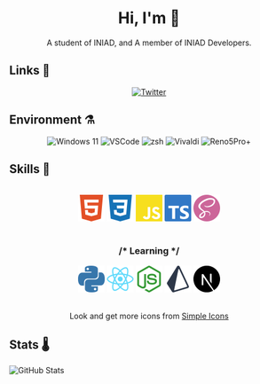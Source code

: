 <div align="center">
    <h1>Hi, I'm 🧶</h1>
    <p>A student of INIAD, and A member of INIAD Developers.</p>
</div>

## Links 🤝

<div align="center">
    <a target="_blank" href="https://twitter.com/mst_mkt">
        <img alt="Twitter" src="https://img.shields.io/static/v1?style=for-the-badge&logo=twitter&label=Twitter&message=@mst_mkt&color=blue"/>
    </a>
</div>

## Environment ⚗️

<div align="center">
    <img alt="Windows 11" src="https://img.shields.io/static/v1?label=OS&message=Windows 11&color=blue"/>
    <img alt="VSCode" src="https://img.shields.io/static/v1?label=Editor&message=VSCode&color=skyblue"/>
    <img alt="zsh" src="https://img.shields.io/static/v1?label=Shell&message=zsh&color=black"/>
    <img alt="Vivaldi" src="https://img.shields.io/static/v1?label=Browser&message=Vivaldi&color=red"/>
    <img alt="Reno5Pro+" src="https://img.shields.io/static/v1?label=Phone&message=Reno5Pro＋&color=magenta"/>
</div>

## Skills 🍹

<div align="center">
    <br>
    <img width="48px" alt="HTML5" src="./assets/html5.svg"/>
    <img width="48px" alt="CSS3" src="./assets/css3.svg"/>
    <img width="48px" alt="JavaScript" src="./assets/javascript.svg"/>
    <img width="48px" alt="JavaScript" src="./assets/typescript.svg"/>
    <img width="48px" alt="Sass" src="./assets/sass.svg"/>
    <br>
    <br>
    <h3>/* Learning */</h3>
    <img width="48px" alt="Node.js" src="./assets/python.svg"/>
    <img width="48px" alt="Vite" src="./assets/react.svg"/>
    <img width="48px" alt="Vue.js" src="./assets/nodejs.svg"/>
    <img width="48px" alt="Nuxt.js" src="./assets/prisma.svg"/>
    <img width="48px" alt="React" src="./assets/nextjs.svg"/>
    <br>
    <br>
    <p>Look and get more icons from <a href="https://simpleicons.org">Simple Icons</a></p>
</div>

## Stats 🌡️

![GitHub Stats](https://github-readme-stats.vercel.app/api?username=mst-mkt&count_private=true&show_icons=true&theme=graywhite)
